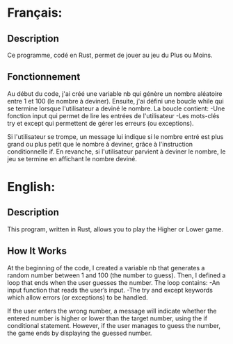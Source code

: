 # Français:

## Description
Ce programme, codé en Rust, permet de jouer au jeu du Plus ou Moins.


## Fonctionnement
Au début du code, j'ai créé une variable nb qui génère un nombre aléatoire entre 1 et 100 (le nombre à deviner). Ensuite, j'ai défini une boucle while qui se termine lorsque l'utilisateur a deviné le nombre.
La boucle contient:
-Une fonction input qui permet de lire les entrées de l'utilisateur
-Les mots-clés try et except qui permettent de gérer les erreurs (ou exceptions).

Si l'utilisateur se trompe, un message lui indique si le nombre entré est plus grand ou plus petit que le nombre à deviner, grâce à l'instruction conditionnelle if.
En revanche, si l'utilisateur parvient à deviner le nombre, le jeu se termine en affichant le nombre deviné.

# English:

## Description
This program, written in Rust, allows you to play the Higher or Lower game.

## How It Works
At the beginning of the code, I created a variable nb that generates a random number between 1 and 100 (the number to guess). Then, I defined a loop that ends when the user guesses the number.
The loop contains:
-An input function that reads the user’s input.
-The try and except keywords which allow errors (or exceptions) to be handled.

If the user enters the wrong number, a message will indicate whether the entered number is higher or lower than the target number, using the if conditional statement.
However, if the user manages to guess the number, the game ends by displaying the guessed number.
